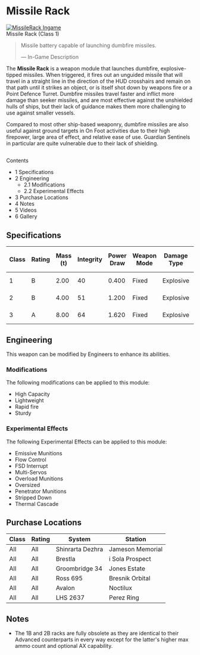 # Missile Rack
[![MissileRack Ingame](https://static.wikia.nocookie.net/elite-dangerous/images/5/50/MissileRack_Ingame.png/revision/latest/scale-to-width-down/300?cb=20150112035845)](https://static.wikia.nocookie.net/elite-dangerous/images/5/50/MissileRack_Ingame.png/revision/latest?cb=20150112035845) 	 		 			 		 		 		 			
Missile Rack (Class 1)
 		 	 

> 
> 
> Missile battery capable of launching dumbfire missiles.
> 
> 
> — In-Game Description
> 

The **Missile Rack** is a weapon module that launches dumbfire, explosive-tipped missiles. When triggered, it fires out an unguided missile that will travel in a straight line in the direction of the HUD crosshairs and remain on that path until it strikes an object, or is itself shot down by weapons fire or a Point Defence Turret. Dumbfire missiles travel faster and inflict more damage than seeker missiles, and are most effective against the unshielded hulls of ships, but their lack of guidance makes them more challenging to use against smaller vessels.

Compared to most other ship-based weaponry, dumbfire missiles are also useful against ground targets in On Foot activities due to their high firepower, large area of effect, and relative ease of use. Guardian Sentinels in particular are quite vulnerable due to their lack of shielding.

## 

Contents

- 1 Specifications
- 2 Engineering
    - 2.1 Modifications
    - 2.2 Experimental Effects
- 3 Purchase Locations
- 4 Notes
- 5 Videos
- 6 Gallery

## Specifications

| Class | Rating | Mass (t) | Integrity | Power Draw | Weapon Mode | Damage Type | Damage | Armour Piercing | ROF | DPS | Thermal Load | Missile Speed (m/s) | Ammo Clip Size | Ammo Maximum | Value (CR) |
| --- | --- | --- | --- | --- | --- | --- | --- | --- | --- | --- | --- | --- | --- | --- | --- |
| 1 | B | 2.00 | 40 | 0.400 | Fixed | Explosive | 50 | 60 | 0.5 /s | 25 | 3.6 | 750 | 8 | 16 | 32,175 |
| 2 | B | 4.00 | 51 | 1.200 | Fixed | Explosive | 50 | 60 | 0.5 /s | 25 | 3.6 | 750 | 12 | 48 | 240,400 |
| 3 | A | 8.00 | 64 | 1.620 | Fixed | Explosive | 50 | 60 | 0.5 /s | 25 | 3.6 | 750 | 12 | 96 | 919,350 |

## Engineering

This weapon can be modified by Engineers to enhance its abilities.

### Modifications

The following modifications can be applied to this module:

- High Capacity
- Lightweight
- Rapid fire
- Sturdy

### Experimental Effects

The following Experimental Effects can be applied to this module:

- Emissive Munitions
- Flow Control
- FSD Interrupt
- Multi-Servos
- Overload Munitions
- Oversized
- Penetrator Munitions
- Stripped Down
- Thermal Cascade

## Purchase Locations

| Class | Rating | System | Station |
| --- | --- | --- | --- |
| All | All | Shinrarta Dezhra | Jameson Memorial |
| All | All | Brestla | i Sola Prospect |
| All | All | Groombridge 34 | Jones Estate |
| All | All | Ross 695 | Bresnik Orbital |
| All | All | Avalon | Noctilux |
| All | All | LHS 2637 | Perez Ring |

## Notes

- The 1B and 2B racks are fully obsolete as they are identical to their Advanced counterparts in every way except for the latter's higher max ammo count and optional AX capability.